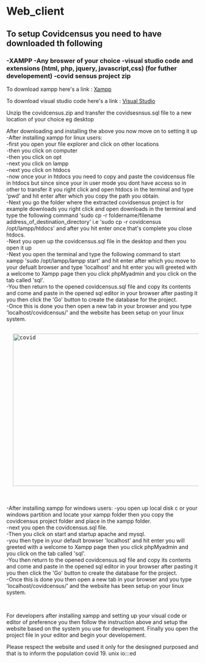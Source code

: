 # Web_client
<h2>To setup Covidcensus you need to have downloaded th following</h2>
<h3>-XAMPP
	  -Any broswer of your choice
	  -visual studio code and extensions (html, php, jquery, javascript,css) (for futher developement)
	  -covid sensus project zip
  </h3>
	
<p>To download xampp here's a link : <a href="https://www.apachefriends.org/download.html"> Xampp</a></p>
<p>To download visual studio code here's a link :  <a href="https://code.visualstudio.com/download"> Visual Studio</a></p>
<p>Unzip the covidcensus.zip and transfer the covidsesnsus.sql file to a new location of your choice eg desktop</p>
	
<p>After downloading and installing the above you now move on to setting it up <br>
	-After installing xampp for linux users: <br>
							-first you open your file explorer and click on other locations <br>
							-then you click on computer <br>
							-then you click on opt <br>
							-next you click on lampp <br>
							-next you click on htdocs <br>
							-now once your in htdocs you need to copy and paste the covidcensus file in htdocs but since 
							 since your in user mode you dont have access so in other to transfer it you right click and 
							 open htdocs in the terminal and type 'pwd' and hit enter after which you copy the path you obtain. <br>
							-Next you go the folder where the extracted covidsensus project is for example downloads
							 you right click and open downloads in the terminal and type the following command 
							 'sudo cp -r foldername/filename address_of_destination_directory' i.e 'sudo cp -r covidcensus /opt/lampp/htdocs' and after you hit enter                  once that's complete you close htdocs. <br>
							-Next you open up the covidcensus.sql file in the desktop and then you open it up <br>
							-Next you open the terminal and type the following command to start xampp 'sudo /opt/lampp/lampp start' and hit enter after which you move                to your defualt browser and type 'localhost' and hit enter you will greeted with a welcome to Xampp page then you click phpMyadmin and you                click on the tab called 'sql'. <br>
							-You then return to the opened covidcensus.sql file and copy its contents and come and paste 
							 in the opened sql editor in your browser after pasting it you then click the 'Go' button 
							 to create the database for the project. <br>
							-Once this is done you then open a new tab in your browser and you type 'localhost/covidcensus/' and the website has been setup on your                    linux system. <br>
  </p>
  <pre>
  
  <img src="https://phil.cdc.gov//PHIL_Images/21074/21074_lores.jpg"  style="width:900px; height:400px;"  alt="covid">
  
  
  </pre>
  <p>
	-After installing xampp for windows users:
							-you open up local disk c or your windows partition and locate your xampp folder  then you
							 copy the covidcensus project folder and place in the xampp folder. <br>
							-next you open the covidcensus.sql file. <br>
							-Then you click on start and startup apache and mysql. <br>
							-you then type in your default browser 'localhost' and hit enter you will greeted with a welcome to Xampp page then you click phpMyadmin                  and you click on the tab called 'sql'. <br>
							-You then return to the opened covidcensus.sql file and copy its contents and come and paste 
							 in the opened sql editor in your browser after pasting it you then click the 'Go' button 
							 to create the database for the project. <br>
							-Once this is done you then open a new tab in your browser and you type 'localhost/covidcensus/' and the website has been setup on your                    linux system. </p>

<pre>

</pre>
<p>For developers after installing xampp and setting up your visual code or editor of preference you then follow the instruction above and setup the website based on the system you use for development. Finally you open the project file in your editor and begin your developement.</p>

<p>Please respect the website and used it only for the desisgned purposed and that is to inform the population covid 19. unix io:::ed </p>


	
